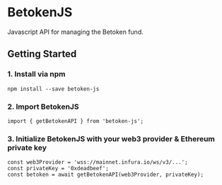 # BetokenJS

Javascript API for managing the Betoken fund.

## Getting Started

### 1. Install via npm
```
npm install --save betoken-js
```

### 2. Import BetokenJS
```
import { getBetokenAPI } from 'betoken-js';
```

### 3. Initialize BetokenJS with your web3 provider & Ethereum private key
```
const web3Provider = 'wss://mainnet.infura.io/ws/v3/...';
const privateKey = '0xdeadbeef';
const betoken = await getBetokenAPI(web3Provider, privateKey);
```
